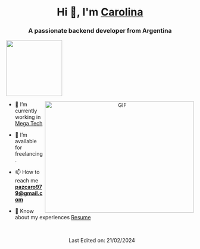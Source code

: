 <h1 align="center">Hi 👋, I'm <a href="https://www.linkedin.com/in/carolinapaz10/" target="blank">
Carolina</a></h1>
<h3 align="center">A passionate backend developer from Argentina</h3>
<p align="left"> <img src="https://komarev.com/ghpvc/?username=caropaz&base=1005&label=PROFILE+VIEWS&color=12CDC8&style=flat" width="150"/> </p>



<a target="_blank" align="center">
  <img align="right" top="500" height="300" width="400" alt="GIF" src="https://media.giphy.com/media/SWoSkN6DxTszqIKEqv/giphy.gif">
</a>

- 🔭 I’m currently working in <a href="https://megatech.la/" target="blank">Mega Tech</a>

- 🤝 I’m available for freelancing.

- 📫 How to reach me **pazcaro979@gmail.com**

- 📄 Know about my experiences <a href="https://github.com/caropaz/Me/blob/main/CV-Carolina%20Paz.pdf" target="blank">Resume</a>
<br/>

<p align="center">

 <div align="center"  class="icons-social" style="margin-left: 10px;">
				

</p>

Last Edited on: 21/02/2024
